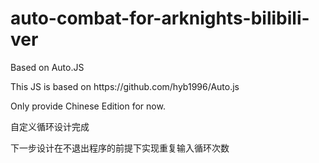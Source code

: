 # auto-combat-for-arknights-bilibili-ver
Based on Auto.JS
<p>This JS is based on https://github.com/hyb1996/Auto.js</p>
<p>Only provide Chinese Edition for now.</p>
<p>自定义循环设计完成</p>
<p>下一步设计在不退出程序的前提下实现重复输入循环次数</p>
